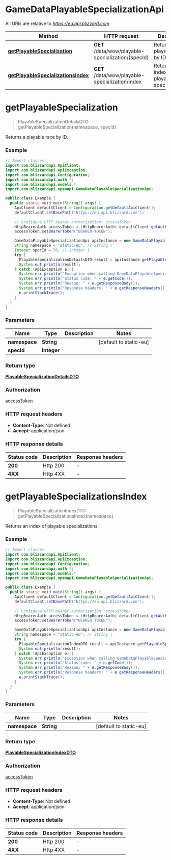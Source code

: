 # GameDataPlayableSpecializationApi

All URIs are relative to *https://eu.api.blizzard.com*

| Method | HTTP request | Description |
|------------- | ------------- | -------------|
| [**getPlayableSpecialization**](GameDataPlayableSpecializationApi.md#getPlayableSpecialization) | **GET** /data/wow/playable-specialization/{specId} | Returns a playable race by ID. |
| [**getPlayableSpecializationsIndex**](GameDataPlayableSpecializationApi.md#getPlayableSpecializationsIndex) | **GET** /data/wow/playable-specialization/index | Returns an index of playable specializations. |


<a id="getPlayableSpecialization"></a>
# **getPlayableSpecialization**
> PlayableSpecializationDetailsDTO getPlayableSpecialization(namespace, specId)

Returns a playable race by ID.

### Example
```java
// Import classes:
import com.blizzardapi.ApiClient;
import com.blizzardapi.ApiException;
import com.blizzardapi.Configuration;
import com.blizzardapi.auth.*;
import com.blizzardapi.models.*;
import com.blizzardapi.openapi.GameDataPlayableSpecializationApi;

public class Example {
  public static void main(String[] args) {
    ApiClient defaultClient = Configuration.getDefaultApiClient();
    defaultClient.setBasePath("https://eu.api.blizzard.com");
    
    // Configure HTTP bearer authorization: accessToken
    HttpBearerAuth accessToken = (HttpBearerAuth) defaultClient.getAuthentication("accessToken");
    accessToken.setBearerToken("BEARER TOKEN");

    GameDataPlayableSpecializationApi apiInstance = new GameDataPlayableSpecializationApi(defaultClient);
    String namespace = "static-eu"; // String | 
    Integer specId = 56; // Integer | 
    try {
      PlayableSpecializationDetailsDTO result = apiInstance.getPlayableSpecialization(namespace, specId);
      System.out.println(result);
    } catch (ApiException e) {
      System.err.println("Exception when calling GameDataPlayableSpecializationApi#getPlayableSpecialization");
      System.err.println("Status code: " + e.getCode());
      System.err.println("Reason: " + e.getResponseBody());
      System.err.println("Response headers: " + e.getResponseHeaders());
      e.printStackTrace();
    }
  }
}
```

### Parameters

| Name | Type | Description  | Notes |
|------------- | ------------- | ------------- | -------------|
| **namespace** | **String**|  | [default to static-eu] |
| **specId** | **Integer**|  | |

### Return type

[**PlayableSpecializationDetailsDTO**](PlayableSpecializationDetailsDTO.md)

### Authorization

[accessToken](../README.md#accessToken)

### HTTP request headers

 - **Content-Type**: Not defined
 - **Accept**: application/json

### HTTP response details
| Status code | Description | Response headers |
|-------------|-------------|------------------|
| **200** | Http 200 |  -  |
| **4XX** | Http 4XX |  -  |

<a id="getPlayableSpecializationsIndex"></a>
# **getPlayableSpecializationsIndex**
> PlayableSpecializationIndexDTO getPlayableSpecializationsIndex(namespace)

Returns an index of playable specializations.

### Example
```java
// Import classes:
import com.blizzardapi.ApiClient;
import com.blizzardapi.ApiException;
import com.blizzardapi.Configuration;
import com.blizzardapi.auth.*;
import com.blizzardapi.models.*;
import com.blizzardapi.openapi.GameDataPlayableSpecializationApi;

public class Example {
  public static void main(String[] args) {
    ApiClient defaultClient = Configuration.getDefaultApiClient();
    defaultClient.setBasePath("https://eu.api.blizzard.com");
    
    // Configure HTTP bearer authorization: accessToken
    HttpBearerAuth accessToken = (HttpBearerAuth) defaultClient.getAuthentication("accessToken");
    accessToken.setBearerToken("BEARER TOKEN");

    GameDataPlayableSpecializationApi apiInstance = new GameDataPlayableSpecializationApi(defaultClient);
    String namespace = "static-eu"; // String | 
    try {
      PlayableSpecializationIndexDTO result = apiInstance.getPlayableSpecializationsIndex(namespace);
      System.out.println(result);
    } catch (ApiException e) {
      System.err.println("Exception when calling GameDataPlayableSpecializationApi#getPlayableSpecializationsIndex");
      System.err.println("Status code: " + e.getCode());
      System.err.println("Reason: " + e.getResponseBody());
      System.err.println("Response headers: " + e.getResponseHeaders());
      e.printStackTrace();
    }
  }
}
```

### Parameters

| Name | Type | Description  | Notes |
|------------- | ------------- | ------------- | -------------|
| **namespace** | **String**|  | [default to static-eu] |

### Return type

[**PlayableSpecializationIndexDTO**](PlayableSpecializationIndexDTO.md)

### Authorization

[accessToken](../README.md#accessToken)

### HTTP request headers

 - **Content-Type**: Not defined
 - **Accept**: application/json

### HTTP response details
| Status code | Description | Response headers |
|-------------|-------------|------------------|
| **200** | Http 200 |  -  |
| **4XX** | Http 4XX |  -  |

